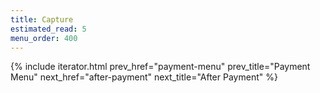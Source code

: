 ```yaml
---
title: Capture
estimated_read: 5
menu_order: 400
---
```


{% include iterator.html prev_href="payment-menu"
                         prev_title="Payment Menu"
                         next_href="after-payment"
                         next_title="After Payment" %}
